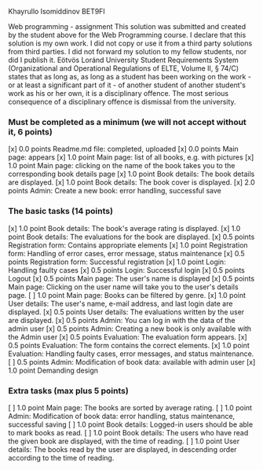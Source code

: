 Khayrullo Isomiddinov
BET9FI

Web programming - assignment
This solution was submitted and created by the student above for the Web Programming course.
I declare that this solution is my own work. I did not copy or use it from a third party
solutions from third parties. I did not forward my solution to my fellow students, nor did I publish it.
Eötvös Loránd University Student Requirements System
(Organizational and Operational Regulations of ELTE, Volume II, § 74/C) states that as long as,
as long as a student has been working on the work - or at least a significant part of it - of another student
of another student's work as his or her own, it is a disciplinary offence.
The most serious consequence of a disciplinary offence is dismissal from the university.

### Must be completed as a minimum (we will not accept without it, 6 points)

[x] 0.0 points Readme.md file: completed, uploaded
[x] 0.0 points Main page: appears
[x] 1.0 point Main page: list of all books, e.g. with pictures
[x] 1.0 point Main page: clicking on the name of the book takes you to the corresponding book details page
[x] 1.0 point Book details: The book details are displayed.
[x] 1.0 point Book details: The book cover is displayed.
[x] 2.0 points Admin: Create a new book: error handling, successful save

### The basic tasks (14 points)
[x] 1.0 point Book details: The book's average rating is displayed.
[x] 1.0 point Book details: The evaluations for the book are displayed.
[x] 0.5 points Registration form: Contains appropriate elements
[x] 1.0 point Registration form: Handling of error cases, error message, status maintenance
[x] 0.5 points Registration form: Successful registration
[x] 1.0 point Login: Handling faulty cases
[x] 0.5 points Login: Successful login
[x] 0.5 points Logout
[x] 0.5 points Main page: The user's name is displayed
[x] 0.5 points Main page: Clicking on the user name will take you to the user's details page.
[ ] 1.0 point Main page: Books can be filtered by genre.
[x] 1.0 point User details: The user's name, e-mail address, and last login date are displayed.
[x] 0.5 points User details: The evaluations written by the user are displayed.
[x] 0.5 points Admin: You can log in with the data of the admin user
[x] 0.5 points Admin: Creating a new book is only available with the Admin user
[x] 0.5 points Evaluation: The evaluation form appears.
[x] 0.5 points Evaluation: The form contains the correct elements.
[x] 1.0 point Evaluation: Handling faulty cases, error messages, and status maintenance.
[ ] 0.5 points Admin: Modification of book data: available with admin user
[x] 1.0 point Demanding design

### Extra tasks (max plus 5 points)
[ ] 1.0 point Main page: The books are sorted by average rating.
[ ] 1.0 point Admin: Modification of book data: error handling, status maintenance, successful saving
[ ] 1.0 point Book details: Logged-in users should be able to mark books as read.
[ ] 1.0 point Book details: The users who have read the given book are displayed, with the time of reading.
[ ] 1.0 point User details: The books read by the user are displayed, in descending order according to the time of reading.